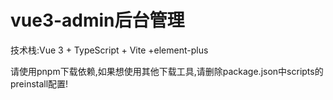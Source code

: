 # vue3-admin后台管理

技术栈:Vue 3 + TypeScript + Vite +element-plus

请使用pnpm下载依赖,如果想使用其他下载工具,请删除package.json中scripts的preinstall配置!
